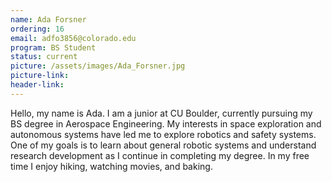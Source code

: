 ```yaml
---
name: Ada Forsner
ordering: 16
email: adfo3856@colorado.edu
program: BS Student
status: current
picture: /assets/images/Ada_Forsner.jpg 
picture-link: 
header-link:
---
```


Hello, my name is Ada. I am a junior at CU Boulder, currently pursuing my BS degree in Aerospace Engineering. My interests in space exploration and autonomous systems have led me to explore robotics and safety systems. One of my goals is to learn about general robotic systems and understand research development as I continue in completing my degree. In my free time I enjoy hiking, watching movies, and baking.
